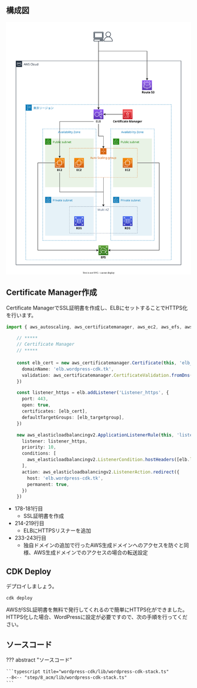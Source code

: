 ## 構成図

![](images/architectuture-acm.drawio.svg)

## Certificate Manager作成

Certificate ManagerでSSL証明書を作成し、ELBにセットすることでHTTPS化を行います。

```typescript title="wordpress-cdk/lib/wordpress-cdk-stack.ts" linenums="1"
import { aws_autoscaling, aws_certificatemanager, aws_ec2, aws_efs, aws_elasticloadbalancingv2, aws_elasticloadbalancingv2_targets, aws_iam, aws_rds, aws_route53, aws_route53_targets, CfnOutput, RemovalPolicy, Stack, StackProps } from 'aws-cdk-lib';
```
```typescript linenums="174"
    // *****
    // Certificate Manager
    // *****

    const elb_cert = new aws_certificatemanager.Certificate(this, 'elb_cert', {
      domainName: 'elb.wordpress-cdk.tk',
      validation: aws_certificatemanager.CertificateValidation.fromDns(hostedzone)
    })
```
```typescript linenums="214"
    const listener_https = elb.addListener('Listener_https', {
      port: 443,
      open: true,
      certificates: [elb_cert],
      defaultTargetGroups: [elb_targetgroup],
    })
```
```typescript linenums="233"
    new aws_elasticloadbalancingv2.ApplicationListenerRule(this, 'listener_https_rule', {
      listener: listener_https,
      priority: 10,
      conditions: [
        aws_elasticloadbalancingv2.ListenerCondition.hostHeaders([elb.loadBalancerDnsName])
      ],
      action: aws_elasticloadbalancingv2.ListenerAction.redirect({
        host: 'elb.wordpress-cdk.tk',
        permanent: true,
      })
    })
```

* 178-181行目
    * SSL証明書を作成
* 214-219行目
    * ELBにHTTPSリスナーを追加
* 233-243行目
    * 独自ドメインの追加で行ったAWS生成ドメインへのアクセスを防ぐと同様、AWS生成ドメインでのアクセスの場合の転送設定

## CDK Deploy

デプロイしましょう。

```terminal title="ターミナル"
cdk deploy
```

AWSがSSL証明書を無料で発行してくれるので簡単にHTTPS化ができました。
HTTPS化した場合、WordPressに設定が必要ですので、次の手順を行ってください。


## ソースコード

??? abstract "ソースコード"

    ```typescript title="wordpress-cdk/lib/wordpress-cdk-stack.ts"
    --8<-- "step/8_acm/lib/wordpress-cdk-stack.ts"
    ```
